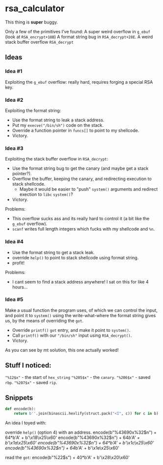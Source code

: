 # rsa_calculator

This thing is **super** buggy.

Only a few of the primitives I've found:
A super weird overflow in `g_ebuf` (look at `RSA_encrypt+18B`)
A format string bug in `RSA_decrypt+28E`.
A weird stack buffer overflow `RSA_decrypt`

## Ideas

### Idea #1 

Exploiting the `g_ebuf` overflow: really hard, requires forging a special RSA key.

### Idea #2

Exploiting the format string:

* Use the format string to leak a stack address.
* Put my `execve("/bin/sh")` code on the stack.
* Override a function pointer in `funcs[]` to point to my shellcode.
* Victory.

### Idea #3

Exploiting the stack buffer overflow in `RSA_decrypt`:

* Use the format string bug to get the canary (and maybe get a stack pointer?).
* Overflow the buffer, keeping the canary, and redirecting execution to stack shellcode.
  * Maybe it would be easier to "push" `system()` arguments and redirect exection to `libc` `system()`?
* Victory.

Problems: 
* This overflow sucks ass and its really hard to control it (a bit like the `g_ebuf` overflow).
* `scanf` writes full length integers which fucks with my shellcode and `%n`.

### Idea #4
* Use the format string to get a stack leak.
* override `help()` to point to stack shellcode using format string.
* profit!

Problems:
* I cant seem to find a stack address anywhere! I sat on this for like 4 hours... 

### Idea #5

Make a usual function the program uses, of which we can control the input, and point it to `system()` using the write-what-where the format string gives us, by the means of overriding the `got`.

* Override `printf()` `got` entry, and make it point to `system()`.
* Call `printf()` with our `"/bin/sh"` input using `RSA_decrypt()`.
* Victory. 

As you can see by mt solution, this one actually worked!

## Stuff I noticed:

`"%12$x"` - the start of `hex_string`
`"%205$x"` - the `canary`.
`"%206$x"` - saved `rbp`.
`"%207$x"` - saved `rip`.

## Snippets

```python
def encode(b):
    return b''.join(binascii.hexlify(struct.pack("<I", c)) for c in b)
```

An idea I toyed with:

override `help()` (option 4) with an address.
encode(b"%43690x%32$n") + 64*b'A' + b'\x18\x25\x60'
encode(b"%43690x%32$n") + 64*b'A' + b'\x1a\x25\x60'
encode(b"%43690x%32$n") + 64*b'A' + b'\x1c\x25\x60'
encode(b"%43690x%32$n") + 64*b'A' + b'\x1e\x25\x60'

read the `got`:
encode(b"%22$s") + 40*b'A' + b'\x28\x20\x60'
